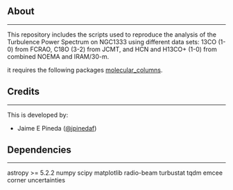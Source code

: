 About
-----
-----

This repository includes the scripts used to reproduce the analysis of the Turbulence Power Spectrum on NGC1333 using different data sets: 13CO (1-0) from FCRAO, C18O (3-2) from JCMT, and HCN and H13CO+ (1-0) from combined NOEMA and IRAM/30-m.

it requires the following packages [molecular_columns](https://github.com/jpinedaf/molecular_columns).


Credits
-------
-------

This is developed by:
* Jaime E Pineda ([@jpinedaf](http://github.com/jpinedaf))

Dependencies
------------
------------
astropy >= 5.2.2
numpy
scipy
matplotlib
radio-beam
turbustat
tqdm
emcee
corner
uncertainties
